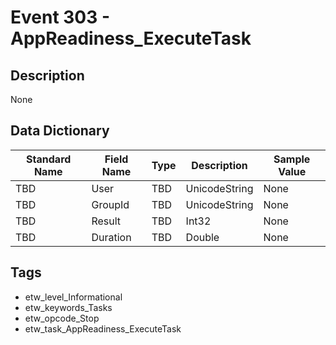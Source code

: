 # Event 303 - AppReadiness_ExecuteTask

## Description
None

## Data Dictionary
|Standard Name|Field Name|Type|Description|Sample Value|
|---|---|---|---|---|
|TBD|User|TBD|UnicodeString|None|None|
|TBD|GroupId|TBD|UnicodeString|None|None|
|TBD|Result|TBD|Int32|None|None|
|TBD|Duration|TBD|Double|None|None|

## Tags
* etw_level_Informational
* etw_keywords_Tasks
* etw_opcode_Stop
* etw_task_AppReadiness_ExecuteTask